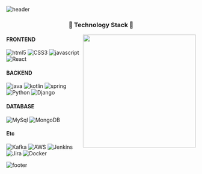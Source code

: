 ![header](https://capsule-render.vercel.app/api?&type=waving&color=timeGradient&height=230&animation=twinkling&fontAlignY=32&text=Hi%20there&desc=I%20am%20Seohyun%20Lee&descAlignY=53)

<!-- <h1 align="center">Hi there 👋</h1> -->
<h3 align="center">🤖 Technology Stack 🤖</h3>

<img align="right" src="https://user-images.githubusercontent.com/67419004/102719141-a2df5000-432f-11eb-8b7a-660f6f332cca.gif" width="300 " height="300" />

<h4>FRONTEND</h4>
<p>
  <img alt="html5" src="https://img.shields.io/badge/-HTML5-E34F26?logo=html5&logoColor=white" />
  <img alt="CSS3" src="https://img.shields.io/badge/-CSS3-1572B6?logo=CSS3&logoColor=white">
  <img alt="javascript" src="https://img.shields.io/badge/-JavaScript-F0DB4F?logo=javascript&logoColor=white" />
<!--   <img alt="jQuery" src="https://img.shields.io/badge/jquery%20-%230769AD.svg?&logo=jquery&logoColor=white"/> -->
<!--   <img alt="Bootstrap" src="https://img.shields.io/badge/bootstrap-%23563D7C.svg?logo=bootstrap&logoColor=white"/> -->
  <img alt="React" src="https://img.shields.io/badge/-React-45b8d8?logo=react&logoColor=white" />
</p>

<h4>BACKEND</h4>
<p>
  <img alt="java" src="https://img.shields.io/badge/Java-%23ED8B00.svg?&logo=java&logoColor=white"/>
  <img alt="kotlin" src="https://img.shields.io/badge/Kotlin-7F53FF.svg?&logo=kotlin&logoColor=white"/>
<!--   <img alt="spring" src="https://img.shields.io/badge/Spring%20-%236DB33F.svg?&logo=spring&logoColor=white"/> -->
    <img alt="spring" src="https://img.shields.io/badge/SpringBoot%20-%236DB33F.svg?&logo=springboot&logoColor=white"/>
  <img alt="Python" src="https://img.shields.io/badge/-Python-306998?logo=python&logoColor=white" />
  <img alt="Django" src="https://img.shields.io/badge/-Django-092e20?logo=django&logoColor=white" />
</p>
 
<h4>DATABASE</h4>
<p>
<!--   <img alt="Postgresql" src="https://img.shields.io/badge/-postgresql-4479A1?logo=postgresql&logoColor=white"> -->
<!--   <img alt="oracle" src ="https://img.shields.io/badge/Oracle%20-%23F00000.svg?&logo=oracle&logoColor=white" /> -->
  <img alt="MySql" src="https://img.shields.io/badge/MySql-4479A1.svg?&logo=mysql&logoColor=white"/>
  <img alt="MongoDB" src="https://img.shields.io/badge/MongoDB-%234ea94b.svg?logo=mongodb&logoColor=white" />
</p>
 
<h4>Etc</h4>
<p>
  <img alt="Kafka" src="https://img.shields.io/badge/Apache_Kafka-efefef?style=flat&logo=apachekafka&logoColor=black"/>
  <img alt="AWS" src="https://img.shields.io/badge/Amazon_AWS-232F3E?style=flat&logo=Amazon-AWS&logoColor=white"/>
  <img alt="Jenkins" src="https://img.shields.io/badge/Jenkins-D24939?style=flat&logo=Jenkins&logoColor=white"/>
  <img alt="Jira" src="https://img.shields.io/badge/Jira_Software-0052CC?style=flat&logo=Jira-Software&logoColor=white"/>
  <img alt="Docker" src="https://img.shields.io/badge/-Docker-46a2f1?logo=docker&logoColor=white" />
<!--   <img alt="git" src="https://img.shields.io/badge/-Git-F05032?logo=git&logoColor=white" /> -->
</p>

<!-- <img alt="TypeScript" src="https://img.shields.io/badge/typescript%20-%23007ACC.svg?&logo=typescript&logoColor=white"/> -->

![footer](https://capsule-render.vercel.app/api?&section=footer&type=waving&color=timeGradient&reversal=true&height=100)
